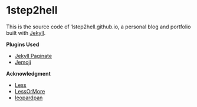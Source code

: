 # 1step2hell

This is the source code of 1step2hell.github.io, a personal blog and portfolio built with [Jekyll](http://jekyllrb.com/).  

**Plugins Used**  
+ [Jekyll Paginate](https://github.com/jekyll/jekyll-paginate)  
+ [Jemoji](https://github.com/jekyll/jemoji)  

**Acknowledgment**
+ [Less](http://lesscss.cn/)
+ [LessOrMore](https://github.com/luoyan35714/LessOrMore)
+ [leopardpan](https://github.com/leopardpan/leopardpan.github.io/)
